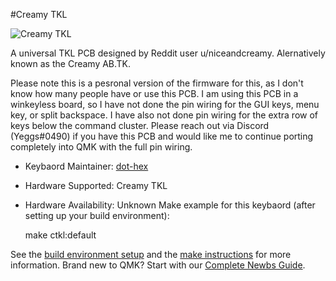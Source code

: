 #Creamy TKL

![Creamy TKL](https://i.imgur.com/Sw8G5IV.jpg)

A universal TKL PCB designed by Reddit user u/niceandcreamy. Alernatively known as the Creamy AB.TK. 

Please note this is a pesronal version of the firmware for this, as I don't know how many people have or use this PCB. I am using this PCB in a winkeyless board, so I have not done the pin wiring for the GUI keys, menu key, or split backspace. I have also not done pin wiring for the extra row of keys below the command cluster. Please reach out via Discord (Yeggs#0490) if you have this PCB and would like me to continue porting completely into QMK with the full pin wiring. 

* Keybaord Maintainer: [dot-hex](https://github.com/dot-hex)
* Hardware Supported: Creamy TKL 
* Hardware Availability: Unknown
Make example for this keybaord (after setting up your build environment):

    make ctkl:default


See the [build environment setup](https://docs.qmk.fm/#/getting_started_build_tools) and the [make instructions](https://docs.qmk.fm/#/getting_started_make_guide) for more information. Brand new to QMK? Start with our [Complete Newbs Guide](https://docs.qmk.fm/#/newbs).
